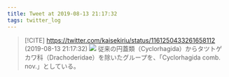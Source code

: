 ```yaml
---
title: Tweet at 2019-08-13 21:17:32
tags: twitter_log
---
```


> [!CITE] https://twitter.com/kaisekiriu/status/1161250433261658112 (2019-08-13 21:17:32)
> ![](https://twitter.com/kaisekiriu/status/1161250433261658112)
> 従来の円蓋類（Cyclorhagida）からタツトゲカワ科（Drachoderidae）を除いたグループを、「Cyclorhagida comb. nov.」としている。
